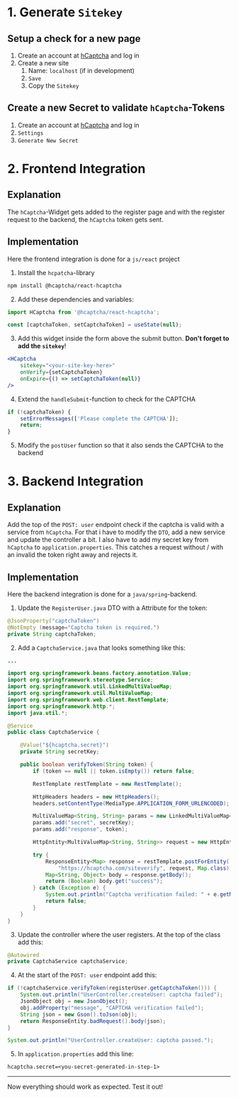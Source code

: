 # 1. Generate `Sitekey`
## Setup a check for a new page
1. Create an account at [hCaptcha](https://www.hcaptcha.com/) and log in
2. Create a new site
	1. Name: `localhost` (if in development)
	2. `Save`
	3. Copy the `Sitekey`
## Create a new Secret to validate `hCaptcha`-Tokens
1. Create an account at [hCaptcha](https://www.hcaptcha.com/) and log in
2. `Settings`
3. `Generate New Secret`
# 2. Frontend Integration 
## Explanation
The `hCaptcha`-Widget gets added to the register page and with the register request to the backend, the `hCaptcha` token gets sent.
## Implementation
Here the frontend integration is done for a `js/react` project
1. Install the `hcpatcha`-library
```sh
npm install @hcaptcha/react-hcaptcha
```
2. Add these dependencies and variables:
```jsx
import HCaptcha from '@hcaptcha/react-hcaptcha';

const [captchaToken, setCaptchaToken] = useState(null);
```
3. Add this widget inside the form above the submit button. **Don't forget to add the `sitekey`**!
```jsx
<HCaptcha
    sitekey="<your-site-key-here>"
    onVerify={setCaptchaToken}
    onExpire={() => setCaptchaToken(null)}
/>
```
4. Extend the `handleSubmit`-function to check for the CAPTCHA
```jsx
if (!captchaToken) {
    setErrorMessages(['Please complete the CAPTCHA']);
    return;
}
```
5. Modify the `postUser` function so that it also sends the CAPTCHA to the backend
# 3. Backend Integration
## Explanation
Add the top of the `POST: user` endpoint check if the captcha is valid with a service from `hCaptcha`.
For that i have to modify the `DTO`, add a new service and update the controller a bit. I also have to add my secret key from `hCaptcha` to `application.properties`.
This catches a request without / with an invalid the token right away and rejects it.
## Implementation
Here the backend integration is done for a `java/spring`-backend.
1. Update the `RegisterUser.java` DTO with a Attribute for the token:
```java
@JsonProperty("captchaToken")
@NotEmpty (message="Captcha token is required.")
private String captchaToken;
```
2. Add a `CaptchaService.java` that looks something like this:
```java
...

import org.springframework.beans.factory.annotation.Value;
import org.springframework.stereotype.Service;
import org.springframework.util.LinkedMultiValueMap;
import org.springframework.util.MultiValueMap;
import org.springframework.web.client.RestTemplate;
import org.springframework.http.*;
import java.util.*;

@Service
public class CaptchaService {

    @Value("${hcaptcha.secret}")
    private String secretKey;

    public boolean verifyToken(String token) {
        if (token == null || token.isEmpty()) return false;

        RestTemplate restTemplate = new RestTemplate();

        HttpHeaders headers = new HttpHeaders();
        headers.setContentType(MediaType.APPLICATION_FORM_URLENCODED);

        MultiValueMap<String, String> params = new LinkedMultiValueMap<>();
        params.add("secret", secretKey);
        params.add("response", token);

        HttpEntity<MultiValueMap<String, String>> request = new HttpEntity<>(params, headers);

        try {
            ResponseEntity<Map> response = restTemplate.postForEntity(
                "https://hcaptcha.com/siteverify", request, Map.class);
            Map<String, Object> body = response.getBody();
            return (Boolean) body.get("success");
        } catch (Exception e) {
            System.out.println("Captcha verification failed: " + e.getMessage());
            return false;
        }
    }
}
```
3. Update the controller where the user registers. At the top of the class add this:
```java
@Autowired
private CaptchaService captchaService;
```
4. At the start of the `POST: user` endpoint add this:
```java
if (!captchaService.verifyToken(registerUser.getCaptchaToken())) {
    System.out.println("UserController.createUser: captcha failed");
    JsonObject obj = new JsonObject();
    obj.addProperty("message", "CAPTCHA verification failed");
    String json = new Gson().toJson(obj);
    return ResponseEntity.badRequest().body(json);
}

System.out.println("UserController.createUser: captcha passed.");
```
5. In `application.properties` add this line:
```application.properties
hcaptcha.secret=<you-secret-generated-in-step-1>
```
---
Now everything should work as expected. Test it out!